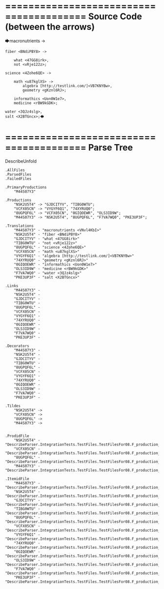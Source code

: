 ========================================
Source Code (between the arrows)
========================================

🡆macronutrients <VNvl4KbI> ->

    fiber <BNdiPBY8> ->

        what <47GG8irk>,
        not <vRje122z>;
	
	science <4Zohe6QE> ->
		
		math <u87kglXS> ->
			algebra [http://testlink.com/]<VB7KNYBw>,
			geometry <gKznl6RJ>;
			
		informathics <Uon0W1e7>,
		medicine <rBW9kGDK>;
    
    water <3QJz4slg>,
    salt <X2BTGncx>;🡄

========================================
Parse Tree
========================================
DescribeUnfold

    .AllFiles
    .ParsedFiles
    .FailedFiles

    .PrimaryProductions
        "M44S07Y3" 

    .Productions
        "NSK2U5T4" -> "GJDCITYV", "TIBG0WTU";
        "VCFX05CN" -> "VYGYF6Q1", "74XYRUQ0";
        "8UGPQF6L" -> "VCFX05CN", "0GIQOEWR", "OLS3ID9W";
        "M44S07Y3" -> "NSK2U5T4", "8UGPQF6L", "F7VA7WQ0", "PKE3UP3F";

    .Translations
        "M44S07Y3" - "macronutrients <VNvl4KbI>"
        "NSK2U5T4" - "fiber <BNdiPBY8>"
        "GJDCITYV" - "what <47GG8irk>"
        "TIBG0WTU" - "not <vRje122z>"
        "8UGPQF6L" - "science <4Zohe6QE>"
        "VCFX05CN" - "math <u87kglXS>"
        "VYGYF6Q1" - "algebra [http://testlink.com/]<VB7KNYBw>"
        "74XYRUQ0" - "geometry <gKznl6RJ>"
        "0GIQOEWR" - "informathics <Uon0W1e7>"
        "OLS3ID9W" - "medicine <rBW9kGDK>"
        "F7VA7WQ0" - "water <3QJz4slg>"
        "PKE3UP3F" - "salt <X2BTGncx>"

    .Links
        "M44S07Y3" - 
        "NSK2U5T4" - 
        "GJDCITYV" - 
        "TIBG0WTU" - 
        "8UGPQF6L" - 
        "VCFX05CN" - 
        "VYGYF6Q1" - 
        "74XYRUQ0" - 
        "0GIQOEWR" - 
        "OLS3ID9W" - 
        "F7VA7WQ0" - 
        "PKE3UP3F" - 

    .Decorators
        "M44S07Y3" - 
        "NSK2U5T4" - 
        "GJDCITYV" - 
        "TIBG0WTU" - 
        "8UGPQF6L" - 
        "VCFX05CN" - 
        "VYGYF6Q1" - 
        "74XYRUQ0" - 
        "0GIQOEWR" - 
        "OLS3ID9W" - 
        "F7VA7WQ0" - 
        "PKE3UP3F" - 

    .Tildes
        "NSK2U5T4" -> 
        "VCFX05CN" -> 
        "8UGPQF6L" -> 
        "M44S07Y3" -> 


    .ProdidFile
        "NSK2U5T4" - "DescribeParser.IntegrationTests.TestFiles.TestFilesFor08.F_production_in_production6.ds"
        "VCFX05CN" - "DescribeParser.IntegrationTests.TestFiles.TestFilesFor08.F_production_in_production6.ds"
        "8UGPQF6L" - "DescribeParser.IntegrationTests.TestFiles.TestFilesFor08.F_production_in_production6.ds"
        "M44S07Y3" - "DescribeParser.IntegrationTests.TestFiles.TestFilesFor08.F_production_in_production6.ds"

    .ItemidFile
        "M44S07Y3" - "DescribeParser.IntegrationTests.TestFiles.TestFilesFor08.F_production_in_production6.ds"
        "NSK2U5T4" - "DescribeParser.IntegrationTests.TestFiles.TestFilesFor08.F_production_in_production6.ds"
        "GJDCITYV" - "DescribeParser.IntegrationTests.TestFiles.TestFilesFor08.F_production_in_production6.ds"
        "TIBG0WTU" - "DescribeParser.IntegrationTests.TestFiles.TestFilesFor08.F_production_in_production6.ds"
        "8UGPQF6L" - "DescribeParser.IntegrationTests.TestFiles.TestFilesFor08.F_production_in_production6.ds"
        "VCFX05CN" - "DescribeParser.IntegrationTests.TestFiles.TestFilesFor08.F_production_in_production6.ds"
        "VYGYF6Q1" - "DescribeParser.IntegrationTests.TestFiles.TestFilesFor08.F_production_in_production6.ds"
        "74XYRUQ0" - "DescribeParser.IntegrationTests.TestFiles.TestFilesFor08.F_production_in_production6.ds"
        "0GIQOEWR" - "DescribeParser.IntegrationTests.TestFiles.TestFilesFor08.F_production_in_production6.ds"
        "OLS3ID9W" - "DescribeParser.IntegrationTests.TestFiles.TestFilesFor08.F_production_in_production6.ds"
        "F7VA7WQ0" - "DescribeParser.IntegrationTests.TestFiles.TestFilesFor08.F_production_in_production6.ds"
        "PKE3UP3F" - "DescribeParser.IntegrationTests.TestFiles.TestFilesFor08.F_production_in_production6.ds"

